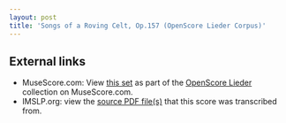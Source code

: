 ```yaml
---
layout: post
title: 'Songs of a Roving Celt, Op.157 (OpenScore Lieder Corpus)'
---
```


## External links

- MuseScore.com: View [this set] as part of the [OpenScore Lieder] collection on MuseScore.com.
- IMSLP.org: view the [source PDF file(s)][IMSLP] that this score was transcribed from.

[IMSLP]: https://imslp.org/wiki/Special:ReverseLookup/463803
[this set]: https://musescore.com/openscore-lieder-corpus/sets/5106583
[OpenScore Lieder]: https://musescore.com/openscore-lieder-corpus
